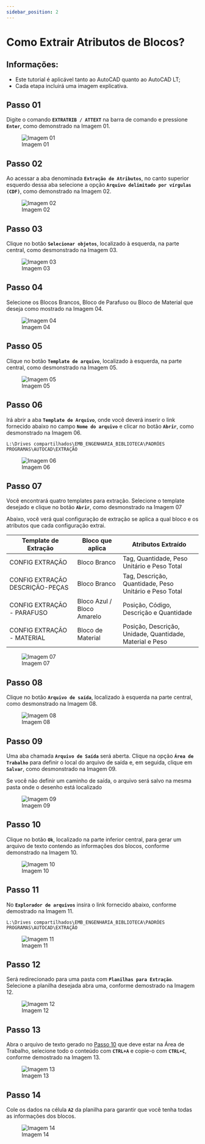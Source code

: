 ```yaml
---
sidebar_position: 2
---
```


# Como Extrair Atributos de Blocos?

## Informações:
- Este tutorial é aplicável tanto ao AutoCAD quanto ao AutoCAD LT;
- Cada etapa incluirá uma imagem explicativa.

## Passo 01
Digite o comando **``EXTRATRIB / ATTEXT``** na barra de comando e pressione **``Enter``**, como demonstrado na Imagem 01.

<figure>
    <img src="/img/autocad/tutoriais/como-extrair-atributos-de-blocos/img01.webp" alt="Imagem 01" />
    <figcaption>Imagem 01</figcaption>
</figure>

## Passo 02
Ao acessar a aba denominada **``Extração de Atributos``**, no canto superior esquerdo dessa aba selecione a opção **``Arquivo delimitado por vírgulas (CDF)``**, como demonstrado na Imagem 02.

<figure>
    <img src="/img/autocad/tutoriais/como-extrair-atributos-de-blocos/img02.webp" alt="Imagem 02" />
    <figcaption>Imagem 02</figcaption>
</figure>

## Passo 03
Clique no botão **``Selecionar objetos``**, localizado à esquerda, na parte central, como desmonstrado na Imagem 03.

<figure>
    <img src="/img/autocad/tutoriais/como-extrair-atributos-de-blocos/img03.webp" alt="Imagem 03" />
    <figcaption>Imagem 03</figcaption>
</figure>

## Passo 04
Selecione os Blocos Brancos, Bloco de Parafuso ou Bloco de Material que deseja como mostrado na Imagem 04.

<figure>
    <img src="/img/autocad/tutoriais/como-extrair-atributos-de-blocos/img04.webp" alt="Imagem 04" />
    <figcaption>Imagem 04</figcaption>
</figure>

## Passo 05
Clique no botão **``Template de arquivo``**, localizado à esquerda, na parte central, como desmonstrado na Imagem 05.

<figure>
    <img src="/img/autocad/tutoriais/como-extrair-atributos-de-blocos/img05.webp" alt="Imagem 05" />
    <figcaption>Imagem 05</figcaption>
</figure>

## Passo 06
Irá abrir a aba **``Template de Arquivo``**, onde você deverá inserir o link fornecido abaixo no campo **``Nome do arquivo``** e clicar no botão **``Abrir``**, como desmonstrado na Imagem 06.

```
L:\Drives compartilhados\EMB_ENGENHARIA_BIBLIOTECA\PADRÕES PROGRAMAS\AUTOCAD\EXTRAÇÃO
```

<figure>
    <img src="/img/autocad/tutoriais/como-extrair-atributos-de-blocos/img06.webp" alt="Imagem 06" />
    <figcaption>Imagem 06</figcaption>
</figure>

## Passo 07
Você encontrará quatro templates para extração. Selecione o template desejado e clique no botão **``Abrir``**, como desmonstrado na Imagem 07

Abaixo, você verá qual configuração de extração se aplica a qual bloco e os atributos que cada configuração extrai.

| Template de Extração            | Bloco que aplica           | Atributos Extraído                                       |
| ------------------------------- | -------------------------- | -------------------------------------------------------- |
| CONFIG EXTRAÇÃO                 | Bloco Branco               | Tag, Quantidade, Peso Unitário e Peso Total              |
| CONFIG EXTRAÇÃO DESCRIÇÃO-PEÇAS | Bloco Branco               | Tag, Descrição, Quantidade, Peso Unitário e Peso Total   |
| CONFIG EXTRAÇÃO - PARAFUSO      | Bloco Azul / Bloco Amarelo | Posição, Código, Descrição e Quantidade                  |
| CONFIG EXTRAÇÃO - MATERIAL      | Bloco de Material          | Posição, Descrição, Unidade, Quantidade, Material e Peso |

<figure>
    <img src="/img/autocad/tutoriais/como-extrair-atributos-de-blocos/img07.webp" alt="Imagem 07" />
    <figcaption>Imagem 07</figcaption>
</figure>

## Passo 08
Clique no botão **``Arquivo de saída``**, localizado à esquerda na parte central, como desmonstrado na Imagem 08.

<figure>
    <img src="/img/autocad/tutoriais/como-extrair-atributos-de-blocos/img08.webp" alt="Imagem 08" />
    <figcaption>Imagem 08</figcaption>
</figure>

## Passo 09
Uma aba chamada **``Arquivo de Saída``** será aberta. Clique na opção **``Área de Trabalho``** para definir o local do arquivo de saída e, em seguida, clique em **``Salvar``**, como desmonstrado na Imagem 09.

Se você não definir um caminho de saída, o arquivo será salvo na mesma pasta onde o desenho está localizado

<figure>
    <img src="/img/autocad/tutoriais/como-extrair-atributos-de-blocos/img09.webp" alt="Imagem 09" />
    <figcaption>Imagem 09</figcaption>
</figure>

## Passo 10
Clique no botão **``Ok``**, localizado na parte inferior central, para gerar um arquivo de texto contendo as informações dos blocos, conforme demonstrado na Imagem 10. 

<figure>
    <img src="/img/autocad/tutoriais/como-extrair-atributos-de-blocos/img10.webp" alt="Imagem 10" />
    <figcaption>Imagem 10</figcaption>
</figure>

## Passo 11
No **``Explorador de arquivos``** insira o link fornecido abaixo, conforme demostrado na Imagem 11.

```
L:\Drives compartilhados\EMB_ENGENHARIA_BIBLIOTECA\PADRÕES PROGRAMAS\AUTOCAD\EXTRAÇÃO
```

<figure>
    <img src="/img/autocad/tutoriais/como-extrair-atributos-de-blocos/img11.webp" alt="Imagem 11" />
    <figcaption>Imagem 11</figcaption>
</figure>

## Passo 12
Será redirecionado para uma pasta  com **``Planilhas para Extração``**. Selecione a planilha desejada abra uma, conforme demostrado na Imagem 12.

<figure>
    <img src="/img/autocad/tutoriais/como-extrair-atributos-de-blocos/img12.webp" alt="Imagem 12" />
    <figcaption>Imagem 12</figcaption>
</figure>

## Passo 13
Abra o arquivo de texto gerado no <a href="#passo-10">Passo 10</a> que deve estar na Área de Trabalho, selecione todo o conteúdo com **``CTRL+A``** e copie-o com **``CTRL+C``**, conforme demostrado na Imagem 13.

<figure>
    <img src="/img/autocad/tutoriais/como-extrair-atributos-de-blocos/img13.webp" alt="Imagem 13" />
    <figcaption>Imagem 13</figcaption>
</figure>

## Passo 14
Cole os dados na célula **``A2``** da planilha para garantir que você tenha todas as informações dos blocos.

<figure>
    <img src="/img/autocad/tutoriais/como-extrair-atributos-de-blocos/img14.webp" alt="Imagem 14" />
    <figcaption>Imagem 14</figcaption>
</figure>